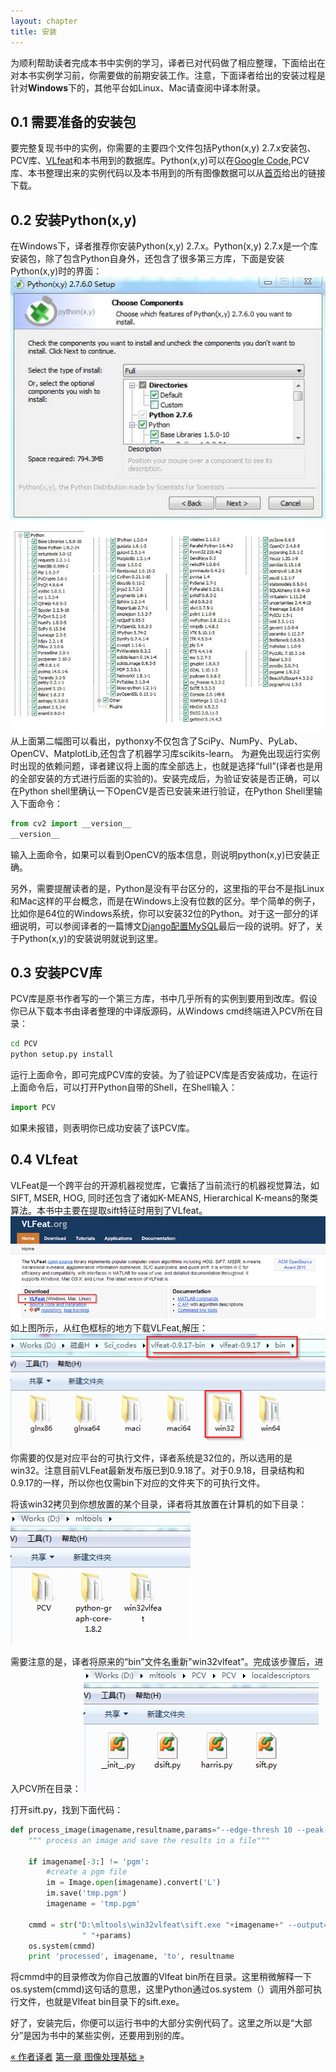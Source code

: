 ```yaml
---
layout: chapter
title: 安装
---
```


为顺利帮助读者完成本书中实例的学习，译者已对代码做了相应整理，下面给出在对本书实例学习前，你需要做的前期安装工作。注意，下面译者给出的安装过程是针对**Windows**下的，其他平台如Linux、Mac请查阅中译本附录。

<h2 id="sec-0-1">0.1 需要准备的安装包</h2>

要完整复现书中的实例，你需要的主要四个文件包括Python(x,y) 2.7.x安装包、PCV库、[VLfeat](http://www.vlfeat.org/download.html)和本书用到的数据库。Python(x,y)可以在[Google Code]((https://code.google.com/p/pythonxy/)),PCV库、本书整理出来的实例代码以及本书用到的所有图像数据可以从[首页](http://yuanyong.org/pcvwithpython/)给出的链接下载。

<h2 id="sec-0-2">0.2 安装Python(x,y)</h2>

在Windows下，译者推荐你安装Python(x,y) 2.7.x。Python(x,y) 2.7.x是一个库安装包，除了包含Python自身外，还包含了很多第三方库，下面是安装Python(x,y)时的界面：
![ch02_fig2-1_harris](assets/images/figures/pre/pythonxy01.jpg)
![ch02_fig2-1_harris](assets/images/figures/pre/pythonxy02.png)
从上面第二幅图可以看出，pythonxy不仅包含了SciPy、NumPy、PyLab、OpenCV、MatplotLib,还包含了机器学习库scikits-learn。
为避免出现运行实例时出现的依赖问题，译者建议将上面的库全部选上，也就是选择“full”(译者也是用的全部安装的方式进行后面的实验的)。安装完成后，为验证安装是否正确，可以在Python shell里确认一下OpenCV是否已安装来进行验证，在Python Shell里输入下面命令：

```python
from cv2 import __version__
__version__
```
输入上面命令，如果可以看到OpenCV的版本信息，则说明python(x,y)已安装正确。

另外，需要提醒读者的是，Python是没有平台区分的，这里指的平台不是指Linux和Mac这样的平台概念，而是在Windows上没有位数的区分。举个简单的例子，比如你是64位的Windows系统，你可以安装32位的Python。对于这一部分的详细说明，可以参阅译者的一篇博文[Django配置MySQL](http://yuanyong.org/blog/config-mysql-for-django.html)最后一段的说明。好了，关于Python(x,y)的安装说明就说到这里。

<h2 id="sec-0-3">0.3 安装PCV库</h2>

PCV库是原书作者写的一个第三方库，书中几乎所有的实例到要用到改库。假设你已从下载本书由译者整理的中译版源码，从Windows cmd终端进入PCV所在目录：

```sh
cd PCV
python setup.py install
```
运行上面命令，即可完成PCV库的安装。为了验证PCV库是否安装成功，在运行上面命令后，可以打开Python自带的Shell，在Shell输入：

```python
import PCV
```
如果未报错，则表明你已成功安装了该PCV库。

<h2 id="sec-0-4">0.4 VLfeat</h2>

VLFeat是一个跨平台的开源机器视觉库，它囊括了当前流行的机器视觉算法，如SIFT, MSER, HOG, 同时还包含了诸如K-MEANS, Hierarchical K-means的聚类算法。本书中主要在提取sift特征时用到了VLfeat。
![ch02_fig2-1_harris](assets/images/figures/pre/vlfeatHome.png)
如上图所示，从红色框标的地方下载VLFeat,解压：
![ch02_fig2-1_harris](assets/images/figures/pre/vlfeat_bin.png)
你需要的仅是对应平台的可执行文件，译者系统是32位的，所以选用的是win32。注意目前VLFeat最新发布版已到0.9.18了。对于0.9.18，目录结构和0.9.17的一样，所以你也仅需bin下对应的文件夹下的可执行文件。

将该win32拷贝到你想放置的某个目录，译者将其放置在计算机的如下目录：
![ch02_fig2-1_harris](assets/images/figures/pre/mltools.png)

需要注意的是，译者将原来的“bin”文件名重新"win32vlfeat"。完成该步骤后，进入PCV所在目录：
![ch02_fig2-1_harris](assets/images/figures/pre/localdescriptors.png)

打开sift.py，找到下面代码：

```python
def process_image(imagename,resultname,params="--edge-thresh 10 --peak-thresh 5"):
	""" process an image and save the results in a file"""

	if imagename[-3:] != 'pgm':
		#create a pgm file
		im = Image.open(imagename).convert('L')
		im.save('tmp.pgm')
		imagename = 'tmp.pgm'

	cmmd = str("D:\mltools\win32vlfeat\sift.exe "+imagename+" --output="+resultname+
				" "+params)
	os.system(cmmd)
	print 'processed', imagename, 'to', resultname
```
将cmmd中的目录修改为你自己放置的Vlfeat bin所在目录。这里稍微解释一下os.system(cmmd)这句话的意思，这里Python通过os.system（）调用外部可执行文件，也就是Vlfeat bin目录下的sift.exe。

好了，安装完后，你便可以运行书中的大部分实例代码了。这里之所以是“大部分”是因为书中的某些实例，还要用到别的库。

<div class="navigation">
  <a class="prev_page" href="author.html">&laquo; 作者译者</a>
  <a class="next_page" href="chapter1.html">第一章 图像处理基础 &raquo;</a>
</div>
